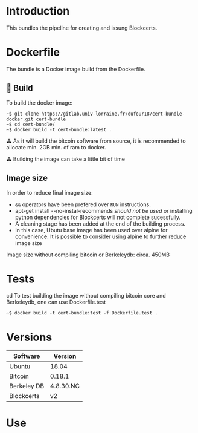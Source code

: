 # Introduction

This bundles the pipeline for creating and issung Blockcerts.

# Dockerfile

The bundle is a Docker image build from the Dockerfile.

## :rocket: Build

To build the docker image:

```shell
~$ git clone https://gitlab.univ-lorraine.fr/dufour18/cert-bundle-docker.git cert-bundle
~$ cd cert-bundle/
~$ docker build -t cert-bundle:latest .
```

:warning: As it will  build the bitcoin software from source, it is recommended to allocate min. 2GB min. of ram to docker.

:warning: Building the image can take a little bit of time

## Image size

In order to reduce final image size:
-  `&&` operators have been prefered over `RUN` instructions.
- apt-get install --no-instal-recommends *should not be used* or installing python dependencies for Blockcerts will not complete sucessfully.
- A cleaning stage has been added at the end of the building process.
- In this case, Ubutu base image has been used over alpine for convenience. It is possible to consider using alpine to further reduce image size

Image size without compiling bitcoin or Berkeleydb: circa. 450MB

# Tests
cd
To test building the image without compiling bitcoin core and Berkeleydb, one can use Dockerfile.test

```shell
~$ docker build -t cert-bundle:test -f Dockerfile.test .
```

# Versions

| Software    | Version   |
|-------------|-----------|
| Ubuntu      | 18.04     |
| Bitcoin     | 0.18.1    |
| Berkeley DB | 4.8.30.NC |
| Blockcerts  | v2        |

# Use
